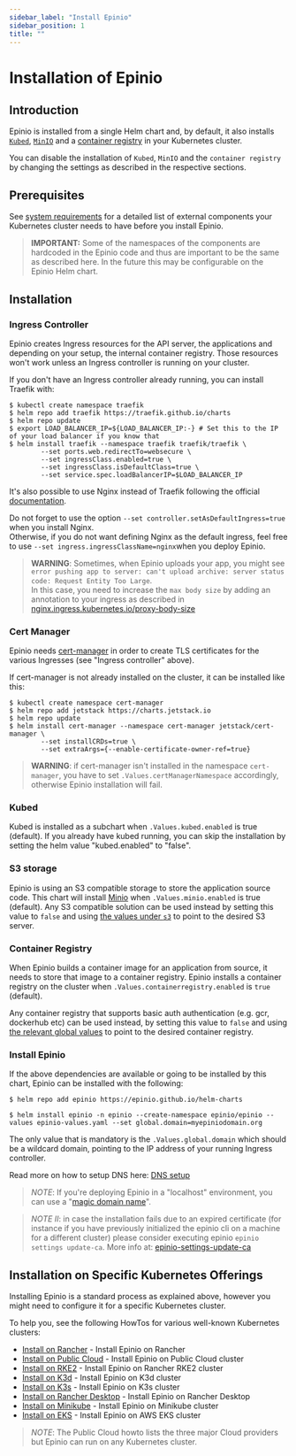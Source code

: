 ```yaml
---
sidebar_label: "Install Epinio"
sidebar_position: 1
title: ""
---
```


<head>
  <link rel="canonical" href="https://docs.epinio.io/installation/install_epinio"/>
</head>

# Installation of Epinio

## Introduction
Epinio is installed from a single Helm chart and, by default, it also installs [`Kubed`](#kubed), [`MinIO`](#s3-storage)
and a [container registry](#container-registry) in your Kubernetes cluster.

You can disable the installation of `Kubed`, `MinIO` and the `container registry` by changing the settings as described in the respective sections.


## Prerequisites

See [system requirements](../references/system_requirements/global.md) for a detailed list of external components your
Kubernetes cluster needs to have before you install Epinio.

> **IMPORTANT:** Some of the namespaces of the components are hardcoded in the Epinio
code and thus are important to be the same as described here. In the future this
may be configurable on the Epinio Helm chart.

## Installation
### Ingress Controller

Epinio creates Ingress resources for the API server, the applications and depending
on your setup, the internal container registry. Those resources won't work unless
an Ingress controller is running on your cluster.

If you don't have an Ingress controller already running, you can install Traefik with:

```
$ kubectl create namespace traefik
$ helm repo add traefik https://traefik.github.io/charts
$ helm repo update
$ export LOAD_BALANCER_IP=${LOAD_BALANCER_IP:-} # Set this to the IP of your load balancer if you know that
$ helm install traefik --namespace traefik traefik/traefik \
		--set ports.web.redirectTo=websecure \
		--set ingressClass.enabled=true \
		--set ingressClass.isDefaultClass=true \
		--set service.spec.loadBalancerIP=$LOAD_BALANCER_IP
```

It's also possible to use Nginx instead of Traefik following the official [documentation](https://kubernetes.github.io/ingress-nginx/deploy/#quick-start).

Do not forget to use the option `--set controller.setAsDefaultIngress=true` when you install Nginx.<br />
Otherwise, if you do not want defining Nginx as the default ingress, feel free to use `--set ingress.ingressClassName=nginx`when you deploy Epinio.

> **WARNING**: Sometimes, when Epinio uploads your app, you might see `error pushing app to server: can't upload archive: server status code: Request Entity Too Large`.<br />
> In this case, you need to increase the `max body size` by adding an annotation to your ingress as described in [nginx.ingress.kubernetes.io/proxy-body-size](https://github.com/kubernetes/ingress-nginx/blob/main/docs/user-guide/nginx-configuration/annotations.md#custom-max-body-size)

### Cert Manager

Epinio needs [cert-manager](https://cert-manager.io/) in order to create TLS
certificates for the various Ingresses (see "Ingress controller" above).

If cert-manager is not already installed on the cluster, it can be installed like this:

```
$ kubectl create namespace cert-manager
$ helm repo add jetstack https://charts.jetstack.io
$ helm repo update
$ helm install cert-manager --namespace cert-manager jetstack/cert-manager \
		--set installCRDs=true \
		--set extraArgs={--enable-certificate-owner-ref=true}
```

> **WARNING**: if cert-manager isn't installed in the namespace `cert-manager`,
> you have to set `.Values.certManagerNamespace` accordingly, otherwise Epinio installation will fail.

### Kubed

Kubed is installed as a subchart when `.Values.kubed.enabled` is true (default).
If you already have kubed running, you can skip the installation by setting
the helm value "kubed.enabled" to "false".

### S3 storage

Epinio is using an S3 compatible storage to store the application source code.
This chart will install [Minio](https://min.io/) when `.Values.minio.enabled` is
true (default). Any S3 compatible solution can be used instead by setting this
value to `false` and using [the values under `s3`](https://github.com/epinio/helm-charts/blob/b389a4875af9f03b484a911c49a14f834ba04b64/chart/epinio/values.yaml#L44)
to point to the desired S3 server.

### Container Registry

When Epinio builds a container image for an application from source, it needs
to store that image to a container registry. Epinio installs a container registry
on the cluster when `.Values.containerregistry.enabled` is `true` (default).

Any container registry that supports basic auth authentication (e.g. gcr, dockerhub etc) can be used
instead, by setting this value to `false` and using
[the relevant global values](https://github.com/epinio/helm-charts/blob/b389a4875af9f03b484a911c49a14f834ba04b64/chart/epinio/values.yaml#L107-L111)
to point to the desired container registry.

### Install Epinio

If the above dependencies are available or going to be installed by this chart,
Epinio can be installed with the following:

```
$ helm repo add epinio https://epinio.github.io/helm-charts
```

```
$ helm install epinio -n epinio --create-namespace epinio/epinio --values epinio-values.yaml --set global.domain=myepiniodomain.org
```

The only value that is mandatory is the `.Values.global.domain` which
should be a wildcard domain, pointing to the IP address of your running
Ingress controller.

Read more on how to setup DNS here: [DNS setup](./dns_setup.md)

> *NOTE*: If you're deploying Epinio in a "localhost" environment, you can use a "[magic domain name](./magicDNS_setup.md)".

> *NOTE II*: in case the installation fails due to an expired certificate (for instance if you have previously initialized the epinio cli on a machine for a different cluster) please consider executing epinio `epinio settings update-ca`.  More info at: [epinio-settings-update-ca](https://docs.epinio.io/references/commands/cli/settings/epinio_settings_update-ca#epinio-settings-update-ca)

## Installation on Specific Kubernetes Offerings

Installing Epinio is a standard process as explained above, however you might need to configure it for a specific Kubernetes cluster.

To help you, see the following HowTos for various well-known Kubernetes clusters:

- [Install on Rancher](../howtos/install_epinio_on_rancher.md) - Install Epinio on Rancher
- [Install on Public Cloud](../howtos/install_epinio_on_public_cloud.md) - Install Epinio on Public Cloud cluster
- [Install on RKE2](../howtos/install_epinio_on_rke.md) - Install Epinio on Rancher RKE2 cluster
- [Install on K3d](../howtos/install_epinio_on_k3d.md) - Install Epinio on K3d cluster
- [Install on K3s](../howtos/install_epinio_on_k3s.md) - Install Epinio on K3s cluster
- [Install on Rancher Desktop](../howtos/install_epinio_on_rancher_desktop.md) - Install Epinio on Rancher Desktop
- [Install on Minikube](../howtos/install_epinio_on_minikube.md) - Install Epinio on Minikube cluster
- [Install on EKS](../howtos/install_epinio_on_eks.md) - Install Epinio on AWS EKS cluster

> *NOTE*: The Public Cloud howto lists the three major Cloud providers but Epinio can run on any Kubernetes cluster.

